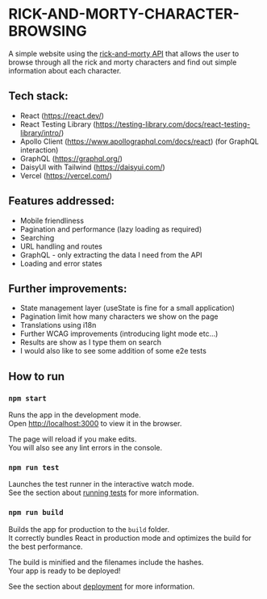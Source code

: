 # RICK-AND-MORTY-CHARACTER-BROWSING

A simple website using the [rick-and-morty API](https://rickandmortyapi.com/) that allows the user to browse through all the rick and morty characters and find out simple information about each character.

## Tech stack:

- React (https://react.dev/)
- React Testing Library (https://testing-library.com/docs/react-testing-library/intro/)
- Apollo Client (https://www.apollographql.com/docs/react) (for GraphQL interaction)
- GraphQL (https://graphql.org/)
- DaisyUI with Tailwind (https://daisyui.com/)
- Vercel (https://vercel.com/)

## Features addressed:

- Mobile friendliness
- Pagination and performance (lazy loading as required)
- Searching
- URL handling and routes
- GraphQL - only extracting the data I need from the API
- Loading and error states

## Further improvements:

- State management layer (useState is fine for a small application)
- Pagination limit how many characters we show on the page
- Translations using i18n
- Further WCAG improvements (introducing light mode etc...)
- Results are show as I type them on search
- I would also like to see some addition of some e2e tests

## How to run

### `npm start`

Runs the app in the development mode.\
Open [http://localhost:3000](http://localhost:3000) to view it in the browser.

The page will reload if you make edits.\
You will also see any lint errors in the console.

### `npm run test`

Launches the test runner in the interactive watch mode.\
See the section about [running tests](https://facebook.github.io/create-react-app/docs/running-tests) for more information.

### `npm run build`

Builds the app for production to the `build` folder.\
It correctly bundles React in production mode and optimizes the build for the best performance.

The build is minified and the filenames include the hashes.\
Your app is ready to be deployed!

See the section about [deployment](https://facebook.github.io/create-react-app/docs/deployment) for more information.
